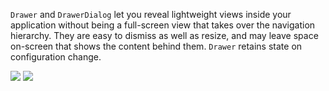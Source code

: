 `Drawer` and `DrawerDialog` let you reveal lightweight views inside your application without being a full-screen view that takes over the navigation hierarchy. They are easy to dismiss as well as resize, and may leave space on-screen that shows the content behind them. `Drawer` retains state on configuration change.

<DisplayToggle onText="Dark" offText="Light" label="Theme Switcher">

<img className="off" src="https://static2.sharepointonline.com/files/fabric/fabric-website/images/controls/android/updated/img_drawer_01_light.png?text=LightMode" />
<img className="on" src="https://static2.sharepointonline.com/files/fabric/fabric-website/images/controls/android/updated/img_drawer_01_dark.png?text=DarkMode" />

</DisplayToggle>
